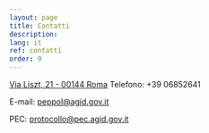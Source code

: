 ```yaml
---
layout: page
title: Contatti
description:
lang: it
ref: contatti
order: 9
---
```


[Via Liszt, 21 - 00144 Roma](https://www.google.it/maps/place/Via+Liszt,+21,+00144+Roma+RM/@41.8336525,12.4653778,17z/data=!3m1!4b1!4m5!3m4!1s0x13258ae3d27bf449:0x5aa2ce4a30bafdda!8m2!3d41.8336485!4d12.4675665)
Telefono: +39 06852641

E-mail: [peppol@agid.gov.it](mailto:peppol@agid.gov.it?subject=%5Bpeppol.agid.gov.it%5D%20Richiesta%20informazioni)

PEC: [protocollo@pec.agid.gov.it](mailto:protocollo@pec.agid.gov.it)

